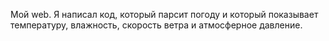 Мой web.
Я написал код, который парсит погоду и который показывает температуру, влажность, скорость ветра и атмосферное давление. 

